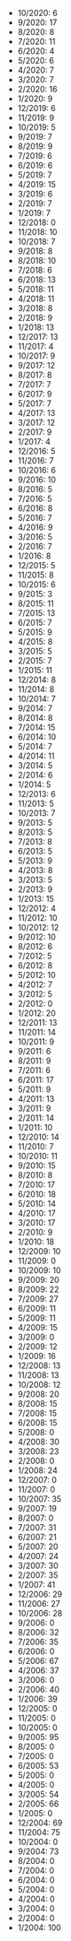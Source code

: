 *  10/2020: 6
*  9/2020: 17
*  8/2020: 8
*  7/2020: 11
*  6/2020: 4
*  5/2020: 6
*  4/2020: 7
*  3/2020: 7
*  2/2020: 16
*  1/2020: 9
*  12/2019: 6
*  11/2019: 9
*  10/2019: 5
*  9/2019: 7
*  8/2019: 9
*  7/2019: 6
*  6/2019: 6
*  5/2019: 7
*  4/2019: 15
*  3/2019: 6
*  2/2019: 7
*  1/2019: 7
*  12/2018: 0
*  11/2018: 10
*  10/2018: 7
*  9/2018: 8
*  8/2018: 10
*  7/2018: 6
*  6/2018: 13
*  5/2018: 11
*  4/2018: 11
*  3/2018: 8
*  2/2018: 9
*  1/2018: 13
*  12/2017: 13
*  11/2017: 4
*  10/2017: 9
*  9/2017: 12
*  8/2017: 8
*  7/2017: 7
*  6/2017: 9
*  5/2017: 7
*  4/2017: 13
*  3/2017: 12
*  2/2017: 9
*  1/2017: 4
*  12/2016: 5
*  11/2016: 7
*  10/2016: 6
*  9/2016: 10
*  8/2016: 5
*  7/2016: 5
*  6/2016: 8
*  5/2016: 7
*  4/2016: 9
*  3/2016: 5
*  2/2016: 7
*  1/2016: 8
*  12/2015: 5
*  11/2015: 8
*  10/2015: 6
*  9/2015: 3
*  8/2015: 11
*  7/2015: 13
*  6/2015: 7
*  5/2015: 9
*  4/2015: 8
*  3/2015: 5
*  2/2015: 7
*  1/2015: 11
*  12/2014: 8
*  11/2014: 8
*  10/2014: 7
*  9/2014: 7
*  8/2014: 8
*  7/2014: 15
*  6/2014: 10
*  5/2014: 7
*  4/2014: 11
*  3/2014: 5
*  2/2014: 6
*  1/2014: 5
*  12/2013: 6
*  11/2013: 5
*  10/2013: 7
*  9/2013: 5
*  8/2013: 5
*  7/2013: 8
*  6/2013: 5
*  5/2013: 9
*  4/2013: 8
*  3/2013: 5
*  2/2013: 9
*  1/2013: 15
*  12/2012: 4
*  11/2012: 10
*  10/2012: 12
*  9/2012: 10
*  8/2012: 6
*  7/2012: 5
*  6/2012: 8
*  5/2012: 10
*  4/2012: 7
*  3/2012: 5
*  2/2012: 0
*  1/2012: 20
*  12/2011: 13
*  11/2011: 14
*  10/2011: 9
*  9/2011: 6
*  8/2011: 9
*  7/2011: 6
*  6/2011: 17
*  5/2011: 9
*  4/2011: 13
*  3/2011: 9
*  2/2011: 14
*  1/2011: 10
*  12/2010: 14
*  11/2010: 7
*  10/2010: 11
*  9/2010: 15
*  8/2010: 8
*  7/2010: 17
*  6/2010: 18
*  5/2010: 14
*  4/2010: 17
*  3/2010: 17
*  2/2010: 9
*  1/2010: 18
*  12/2009: 10
*  11/2009: 0
*  10/2009: 10
*  9/2009: 20
*  8/2009: 22
*  7/2009: 27
*  6/2009: 11
*  5/2009: 11
*  4/2009: 15
*  3/2009: 0
*  2/2009: 12
*  1/2009: 16
*  12/2008: 13
*  11/2008: 13
*  10/2008: 12
*  9/2008: 20
*  8/2008: 15
*  7/2008: 15
*  6/2008: 15
*  5/2008: 0
*  4/2008: 30
*  3/2008: 23
*  2/2008: 0
*  1/2008: 24
*  12/2007: 0
*  11/2007: 0
*  10/2007: 35
*  9/2007: 19
*  8/2007: 0
*  7/2007: 31
*  6/2007: 21
*  5/2007: 20
*  4/2007: 24
*  3/2007: 30
*  2/2007: 35
*  1/2007: 41
*  12/2006: 29
*  11/2006: 27
*  10/2006: 28
*  9/2006: 0
*  8/2006: 32
*  7/2006: 35
*  6/2006: 0
*  5/2006: 67
*  4/2006: 37
*  3/2006: 0
*  2/2006: 40
*  1/2006: 39
*  12/2005: 0
*  11/2005: 0
*  10/2005: 0
*  9/2005: 95
*  8/2005: 0
*  7/2005: 0
*  6/2005: 53
*  5/2005: 0
*  4/2005: 0
*  3/2005: 54
*  2/2005: 66
*  1/2005: 0
*  12/2004: 69
*  11/2004: 75
*  10/2004: 0
*  9/2004: 73
*  8/2004: 0
*  7/2004: 0
*  6/2004: 0
*  5/2004: 0
*  4/2004: 0
*  3/2004: 0
*  2/2004: 0
*  1/2004: 100